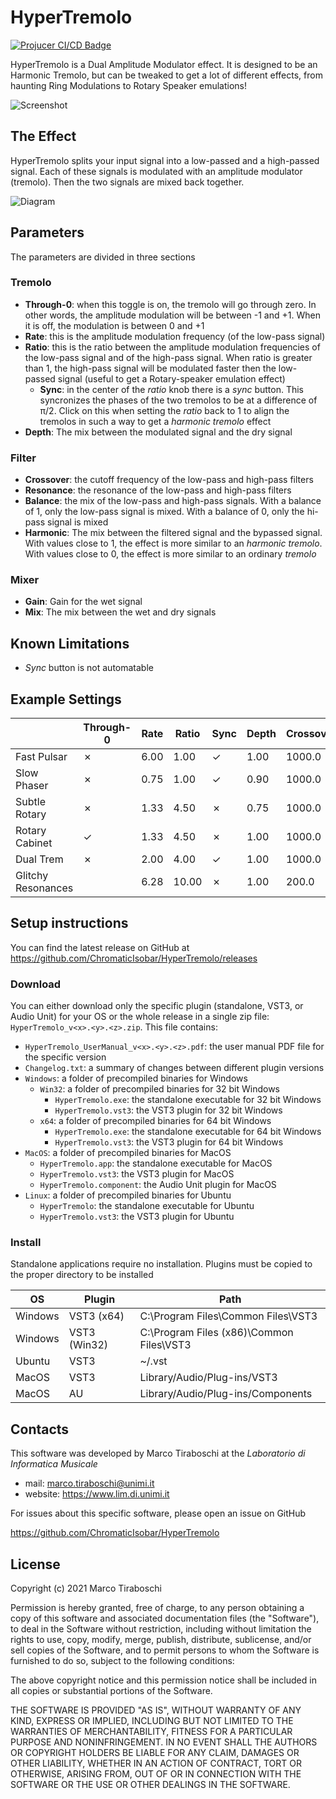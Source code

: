 # HyperTremolo

[![Projucer CI/CD Badge](https://github.com/ChromaticIsobar/HyperTremolo/actions/workflows/main.yml/badge.svg)](https://github.com/ChromaticIsobar/HyperTremolo/actions/workflows/main.yml)

HyperTremolo is a Dual Amplitude Modulator effect. It is designed to be an Harmonic Tremolo, but can be tweaked to get a lot of different effects, from haunting Ring Modulations to Rotary Speaker emulations!

![Screenshot](https://gist.githubusercontent.com/ChromaticIsobar/6ce8126b4bc9a02594282bde2909f02b/raw/HyperTremolo.png)

## The Effect
HyperTremolo splits your input signal into a low-passed and a high-passed signal. Each of these signals is modulated with an amplitude modulator (tremolo). Then the two signals are mixed back together.

![Diagram](https://gist.githubusercontent.com/ChromaticIsobar/6ce8126b4bc9a02594282bde2909f02b/raw/HyperTremoloDiagram.png)

<div style="page-break-after: always;"></div>

## Parameters
The parameters are divided in three sections

### Tremolo
 - __Through-0__: when this toggle is on, the tremolo will go through zero. In other words, the amplitude modulation will be between -1 and +1. When it is off, the modulation is between 0 and +1
 - __Rate__: this is the amplitude modulation frequency (of the low-pass signal)
 - __Ratio__: this is the ratio between the amplitude modulation frequencies of the low-pass signal and of the high-pass signal. When ratio is greater than 1, the high-pass signal will be modulated faster then the low-passed signal (useful to get a Rotary-speaker emulation effect)
   - __Sync__: in the center of the _ratio_ knob there is a _sync_ button. This syncronizes the phases of the two tremolos to be at a difference of π/2. Click on this when setting the _ratio_ back to 1 to align the tremolos in such a way to get a _harmonic tremolo_ effect  
 - __Depth__:  The mix between the modulated signal and the dry signal

### Filter
 - __Crossover__: the cutoff frequency of the low-pass and high-pass filters
 - __Resonance__: the resonance of the low-pass and high-pass filters
 - __Balance__: the mix of the low-pass and high-pass signals. With a balance of 1, only the low-pass signal is mixed. With a balance of 0, only the hi-pass signal is mixed
 - __Harmonic__:  The mix between the filtered signal and the bypassed signal. With values close to 1, the effect is more similar to an _harmonic tremolo_. With values close to 0, the effect is more similar to an ordinary _tremolo_

### Mixer
 - __Gain__: Gain for the wet signal
 - __Mix__: The mix between the wet and dry signals

<div style="page-break-after: always;"></div>

## Known Limitations
 - _Sync_ button is not automatable

## Example Settings
|                    | Through-0 | Rate | Ratio | Sync | Depth | Crossover | Resonance | Balance | Harmonic | Gain | Mix  |
|--------------------|-----------|------|-------|------|-------|-----------|-----------|---------|----------|------|------|
| Fast Pulsar        |     ✗     | 6.00 | 1.00  |   ✓  | 1.00  |  1000.0   |   0.707   |  0.50   |   1.00   | 3.00 | 1.00 |
| Slow Phaser        |     ✗     | 0.75 | 1.00  |   ✓  | 0.90  |  1000.0   |   0.707   |  0.50   |   1.00   | 3.00 | 1.00 |
| Subtle Rotary      |     ✗     | 1.33 | 4.50  |   ✗  | 0.75  |  1000.0   |   0.707   |  0.40   |   1.00   | 3.00 | 1.00 |
| Rotary Cabinet     |     ✓     | 1.33 | 4.50  |   ✗  | 1.00  |  1000.0   |   1.25    |  0.50   |   1.00   | 0.00 | 1.00 |
| Dual Trem          |     ✗     | 2.00 | 4.00  |   ✓  | 1.00  |  1000.0   |   0.707   |  0.50   |   0.00   | 0.00 | 1.00 |
| Glitchy Resonances |           | 6.28 | 10.00 |   ✗  | 1.00  |   200.0   |   0.707   |  0.666  |   0.50   | 3.00 | 1.00 |

## Setup instructions
You can find the latest release on GitHub at https://github.com/ChromaticIsobar/HyperTremolo/releases

### Download
You can either download only the specific plugin (standalone, VST3, or  Audio Unit) for your OS or the whole release in a single zip file: `HyperTremolo_v<x>.<y>.<z>.zip`. This file contains:
- `HyperTremolo_UserManual_v<x>.<y>.<z>.pdf`: the user manual PDF file for the specific version
- `Changelog.txt`: a summary of changes between different plugin versions
- `Windows`: a folder of precompiled binaries for Windows
  - `Win32`: a folder of precompiled binaries for 32 bit Windows
      - `HyperTremolo.exe`: the standalone executable for 32 bit Windows
      - `HyperTremolo.vst3`: the VST3 plugin for 32 bit Windows
  - `x64`: a folder of precompiled binaries for 64 bit Windows
      - `HyperTremolo.exe`: the standalone executable for 64 bit Windows
      - `HyperTremolo.vst3`: the VST3 plugin for 64 bit Windows
- `MacOS`: a folder of precompiled binaries for MacOS
  - `HyperTremolo.app`: the standalone executable for MacOS
  - `HyperTremolo.vst3`: the VST3 plugin for MacOS
  - `HyperTremolo.component`: the Audio Unit plugin for MacOS
- `Linux`: a folder of precompiled binaries for Ubuntu
  - `HyperTremolo`: the standalone executable for Ubuntu
  - `HyperTremolo.vst3`: the VST3 plugin for Ubuntu

### Install
Standalone applications require no installation. Plugins must be copied to the proper directory to be installed

|    OS   |    Plugin    |                   Path                   |
|---------|--------------|------------------------------------------|
| Windows | VST3 (x64)   | C:\Program Files\Common Files\VST3       |
| Windows | VST3 (Win32) | C:\Program Files (x86)\Common Files\VST3 |
| Ubuntu  | VST3         | ~/.vst                                   |
| MacOS   | VST3         | Library/Audio/Plug-ins/VST3              |
| MacOS   | AU           | Library/Audio/Plug-ins/Components        |

<div style="page-break-after: always;"></div>

## Contacts
This software was developed by Marco Tiraboschi at the _Laboratorio di Informatica Musicale_
 - mail: marco.tiraboschi@unimi.it
 - website: https://www.lim.di.unimi.it

For issues about this specific software, please open an issue on GitHub

https://github.com/ChromaticIsobar/HyperTremolo

## License
Copyright (c) 2021 Marco Tiraboschi

Permission is hereby granted, free of charge, to any person obtaining a copy of this software and associated documentation files (the "Software"), to deal in the Software without restriction, including without limitation the rights to use, copy, modify, merge, publish, distribute, sublicense, and/or sell copies of the Software, and to permit persons to whom the Software is furnished to do so, subject to the following conditions:

The above copyright notice and this permission notice shall be included in all copies or substantial portions of the Software.

THE SOFTWARE IS PROVIDED "AS IS", WITHOUT WARRANTY OF ANY KIND, EXPRESS OR IMPLIED, INCLUDING BUT NOT LIMITED TO THE WARRANTIES OF MERCHANTABILITY, FITNESS FOR A PARTICULAR PURPOSE AND NONINFRINGEMENT. IN NO EVENT SHALL THE AUTHORS OR COPYRIGHT HOLDERS BE LIABLE FOR ANY CLAIM, DAMAGES OR OTHER LIABILITY, WHETHER IN AN ACTION OF CONTRACT, TORT OR OTHERWISE, ARISING FROM, OUT OF OR IN CONNECTION WITH THE SOFTWARE OR THE USE OR OTHER DEALINGS IN THE SOFTWARE.
